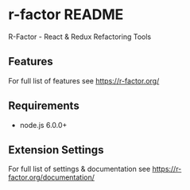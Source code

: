 # r-factor README

R-Factor - React & Redux Refactoring Tools

## Features

For full list of features see https://r-factor.org/

## Requirements

- node.js 6.0.0+

## Extension Settings

For full list of settings & documentation see https://r-factor.org/documentation/
